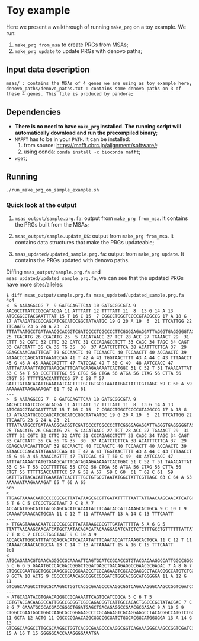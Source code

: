 # Toy example

Here we present a walkthrough of running `make_prg` on a toy example.
We run:
1) `make_prg from_msa` to create PRGs from MSAs;
2) `make_prg update` to update PRGs with denovo paths;

## Input data description

```
msas/ : contains the MSAs of 4 genes we are using as toy example here;
denovo_paths/denovo_paths.txt : contains some denovo paths on 3 of these 4 genes. This file is produced by pandora;
```

## Dependencies

* **There is no need to have `make_prg` installed. The running script will automatically download
  and run the precompiled binary**;
* `MAFFT` has to be in your `PATH`. It can be installed:
  1. from source: https://mafft.cbrc.jp/alignment/software/;
  2. using conda: `conda install -c bioconda mafft`;
* `wget`;

## Running

```
./run_make_prg_on_sample_example.sh
```

### Quick look at the output

1. `msas_output/sample.prg.fa`: output from `make_prg from_msa`. It contains the PRGs built from the MSAs;

2. `msas_output/sample.update_DS`: output from `make_prg from_msa`. It contains data structures that make the PRGs updateable;

3. `msas_updated/updated_sample.prg.fa`: output from `make_prg update`. It contains the PRGs updated with denovo paths.

Diffing `msas_output/sample.prg.fa` and `msas_updated/updated_sample.prg.fa`, we can see that the updated PRGs have more sites/alleles:

```
$ diff msas_output/sample.prg.fa msas_updated/updated_sample.prg.fa 
4c4
<  5 AATAGGCCG 7  9 GATGCAGTTCAA 10 GATGCGGCGTA 9 AACGCCTTATCCGGCATACGA 11 ATTTATT 12 TTTTATT 11  8  13 G 14 A 13 ATGCGGCGTACGAATTTAT 15 T 16 C 15  7 CGGCCTGGCTCCCCGTAGGCCG 17 A 18 G 17 ATAAGATGCGCCAGCATCGCATCCGGCTATAATGC 19 G 20 A 19  6  21 TTCATTGG 22 TTCAATG 23 G 24 A 23  21 TTTATAATGCCTGATAAACGCACGGTCGATCCCCTCGCCCCTTCGGGGAGAGGATTAGGGTGAGGGGGTACAAGCCAGCCAGAGACCAGGCAA 25 TGACATG 26 CGACATG 25  5 CACATAACC 27 TCT 28 ACC 27 TGAAACT 29  31 CTTT 32 CGTC 32 CTTC 32 CATC 31 CCCAGAGCCTCTT 33 CAGC 34 TAGC 34 CAGT 33 CATCTATT 35 CA 36 TG 35  30  37 ACATCTCTTCA 38 ACATTTCTTCA 37  29 GGAGCAAACAATTTCAT 39 GCCAACTC 40 TCCAACTC 40 TCCAACTT 40 ACCAACTC 39 ATAACCCCAGCATATAAATCCAG 41 T 42 A 41 TGGTAACTTTT 43 A 44 C 43 TTTAACCT 45 G 46 A 45 AAACCAGTTT 47 TATCCAC 49 T 50 C 49  48 AATCCACC 47 ATTTATAAAATTATGTGAAGCATTTCATAGAAGAAAAATCACTGGC 51 C 52 T 51 TAAACATTAT 53 C 54 T 53 CCCTTTTTGC 55 CTGG 56 CTGA 56 ATGA 56 CTAG 56 CTTA 56 CTGT 55 TTTTTGACCATTTCCG 57 C 58 T 57 GATTTGTTACACATTGAAATATCACTTTTGCTGTGCGTAATATGGCTATTCGTTAGC 59 C 60 A 59 AAAAAATAAGAAAAGAT 61 T 62 A 61 
---
>  5 AATAGGCCG 7  9 GATGCAGTTCAA 10 GATGCGGCGTA 9 AACGCCTTATCCGGCATACGA 11 ATTTATT 12 TTTTATT 11  8  13 G 14 A 13 ATGCGGCGTACGAATTTAT 15 T 16 C 15  7 CGGCCTGGCTCCCCGTAGGCCG 17 A 18 G 17 ATAAGATGCGCCAGCATCGCATCCGGCTATAATGC 19 G 20 A 19  6  21 TTCATTGG 22 TTCAATG 23 G 24 A 23  21 TTTATAATGCCTGATAAACGCACGGTCGATCCCCTCGCCCCTTCGGGGAGAGGATTAGGGTGAGGGGGTACAAGCCAGCCAGAGACCAGGCAA 25 TGACATG 26 CGACATG 25  5 CACATAACC 27 TCT 28 ACC 27 TGAAACT 29  31 CTTT 32 CGTC 32 CTTC 32 CATC 31 CCCAGAGCCTCTT 33 CAGC 34 TAGC 34 CAGT 33 CATCTATT 35 CA 36 TG 35  30  37 ACATCTCTTCA 38 ACATTTCTTCA 37  29 GGAGCAAACAATTTCAT 39 GCCAACTC 40 TCCAACTC 40 TCCAACTT 40 ACCAACTC 39 ATAACCCCAGCATATAAATCCAG 41 T 42 A 41 TGGTAACTTTT 43 A 44 C 43 TTTAACCT 45 G 46 A 45 AAACCAGTTT 47 TATCCAC 49 T 50 C 49  48 AATCCACC 47 ATTTATAAAATTATGTGAAGCATTTCATAGAAGAAAAATCACTGGC 51 C 52 T 51 TAAACATTAT 53 C 54 T 53 CCCTTTTTGC 55 CTGG 56 CTGA 56 ATGA 56 CTAG 56 CTTA 56 CTGT 55 TTTTTGACCATTTCC 57 G 58 A 57  59 C 60  61 T 62 C 61  59 GATTTGTTACACATTGAAATATCACTTTTGCTGTGCGTAATATGGCTATTCGTTAGC 63 C 64 A 63 AAAAAATAAGAAAAGAT 65 T 66 A 65 
6c6
< TTGAGTAAAACAATCCCCCGCGCTTATATAAGCGCGTTGATATTTTTAATTATTAACAAGCAACATCATGCTAATACAGACATACAAGGAGATCATCTCTCTTTGCCTGTTTTTTATTATTTCAGGAGTGTAAACACATTTTCCG 5 T 6 C 5 CTCCCTGGCTAAT 7 C 8 A 7 ACCACATTGGCATTTATGGAGCACATCACAATATTTCAATACCATTAAAGCACTGCA 9 C 10 T 9 CAAAATGAAACACTGCGA 11 C 12 T 11 ATTAAAATT 13 A 14 C 13 TTTCAATT
---
> TTGAGTAAAACAATCCCCCGCGCTTATATAAGCGCGTTGATATTTTTA 5 A 6 G 5 TTATTAACAAGCAACATCATGCTAATACAGACATACAAGGAGATCATCTCTCTTTGCCTGTTTTTTATTATTTCAGGAGTGTAAACACATTTTCCG 7 T 8 C 7 CTCCCTGGCTAAT 9 C 10 A 9 ACCACATTGGCATTTATGGAGCACATCACAATATTTCAATACCATTAAAGCACTGCA 11 C 12 T 11 CAAAATGAAACACTGCGA 13 C 14 T 13 ATTAAAATT 15 A 16 C 15 TTTCAATT
8c8
< ATGCAGATACGTGAACAGGGCCGCAAAATTCAGTGCATCCGCACCGTGTACGACAAGGCCATTGGCCGGGGTCGGCAGACGGTCATTGCCACACTGGCCCGCTATACGAC 5 C 6 G 5 GAAATGCCCACGACCGGGCTGGATGAGCTGACAGAGGCCGAACGCGAGAC 7 A 8 G 7 CTGGCCGAATGGCTGGCCAAGCGCCGGGAAGCCTCGCAGAAGTCGCAGGAGGCCTACACGGCCATGTCTGCGGATCGGTGGCTGGTCACGCTGGCCAAGGCCATCAGGGAAGGGCAGGA 9 GCTA 10 ACTG 9 CGCCCCGAACAGGCGGCCGCGATCTGGCACGGCATGGGGGA 11 A 12 G 11 GTCGGCAAGGCCTTGCGCAAGGCTGGTCACGCGAAGCCCAAGGCGGTCAGAAAGGGCAAGCCGGTCGATCCGGCTGATCCCAAGGATCAAGGGGAGGGGGCACCAAAGGGGAAATGA
---
> ATGCAGATACGTGAACAGGGCCGCAAAATTCAGTGCATCCGCA 5 C 6 T 5 CGTGTACGACAAGGCCATTGGCCGGGGTCGGCAGACGGTCATTGCCACACTGGCCCGCTATACGAC 7 C 8 G 7 GAAATGCCCACGACCGGGCTGGATGAGCTGACAGAGGCCGAACGCGAGAC 9 A 10 G 9 CTGGCCGAATGGCTGGCCAAGCGCCGGGAAGCCTCGCAGAAGTCGCAGGAGGCCTACACGGCCATGTCTGCGGATCGGTGGCTGGTCACGCTGGCCAAGGCCATCAGGGAAGGGCAGGA 11 GCTA 12 ACTG 11 CGCCCCGAACAGGCGGCCGCGATCTGGCACGGCATGGGGGA 13 A 14 G 13 GTCGGCAAGGCCTTGCGCAAGGCTGGTCACGCGAAGCCCAAGGCGGTCAGAAAGGGCAAGCCGGTCGATCCGGCTGATCCCAAGGATCAAGGGG 15 A 16 T 15 GGGGGCACCAAAGGGGAAATGA

```